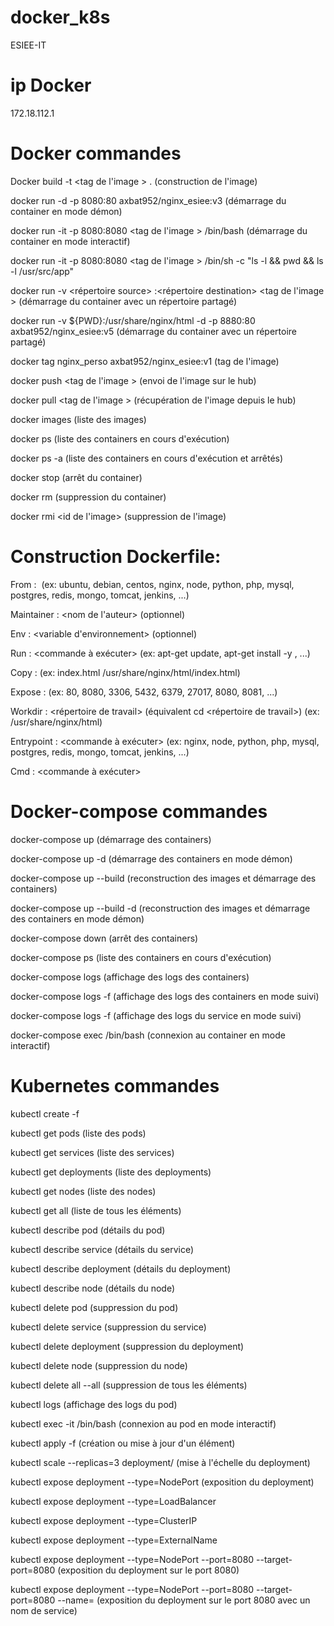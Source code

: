 # docker_k8s
ESIEE-IT

# ip Docker
172.18.112.1

# Docker commandes

Docker build -t <tag de l'image > . (construction de l'image)

docker run -d -p 8080:80 axbat952/nginx_esiee:v3 (démarrage du container en mode démon)

docker run -it -p 8080:8080 <tag de l'image > /bin/bash (démarrage du container en mode interactif)

docker run -it -p 8080:8080 <tag de l'image > /bin/sh -c "ls -l && pwd && ls -l /usr/src/app" 

docker run -v <répertoire source> :<répertoire destination> <tag de l'image > (démarrage du container avec un répertoire partagé)

docker run -v ${PWD}:/usr/share/nginx/html -d -p 8880:80 axbat952/nginx_esiee:v5 (démarrage du container avec un répertoire partagé)

docker tag nginx_perso axbat952/nginx_esiee:v1 (tag de l'image)

docker push <tag de l'image > (envoi de l'image sur le hub)

docker pull <tag de l'image > (récupération de l'image depuis le hub)

docker images (liste des images)

docker ps (liste des containers en cours d'exécution)

docker ps -a (liste des containers en cours d'exécution et arrêtés)

docker stop <id du container> (arrêt du container)

docker rm <id du container> (suppression du container)

docker rmi <id de l'image> (suppression de l'image)

# Construction Dockerfile:
From : <image de base> (ex: ubuntu, debian, centos, nginx, node, python, php, mysql, postgres, redis, mongo, tomcat, jenkins, ...)

Maintainer : <nom de l'auteur> (optionnel)

Env : <variable d'environnement> (optionnel)

Run : <commande à exécuter> (ex: apt-get update, apt-get install -y <package>, ...)

Copy : <fichier source> <fichier destination> (ex: index.html /usr/share/nginx/html/index.html)

Expose : <port> (ex: 80, 8080, 3306, 5432, 6379, 27017, 8080, 8081, ...)

Workdir : <répertoire de travail> (équivalent cd <répertoire de travail>) (ex: /usr/share/nginx/html)

Entrypoint : <commande à exécuter> (ex: nginx, node, python, php, mysql, postgres, redis, mongo, tomcat, jenkins, ...)

Cmd : <commande à exécuter> 


# Docker-compose commandes

docker-compose up (démarrage des containers)

docker-compose up -d (démarrage des containers en mode démon)

docker-compose up --build (reconstruction des images et démarrage des containers)

docker-compose up --build -d (reconstruction des images et démarrage des containers en mode démon)

docker-compose down (arrêt des containers)

docker-compose ps (liste des containers en cours d'exécution)

docker-compose logs (affichage des logs des containers)

docker-compose logs -f (affichage des logs des containers en mode suivi)

docker-compose logs -f <nom du service> (affichage des logs du service en mode suivi)

docker-compose exec <nom du service> /bin/bash (connexion au container en mode interactif)



# Kubernetes commandes

kubectl create -f <fichier de configuration>

kubectl get pods (liste des pods)

kubectl get services (liste des services)

kubectl get deployments (liste des deployments)

kubectl get nodes (liste des nodes)

kubectl get all (liste de tous les éléments)

kubectl describe pod <nom du pod> (détails du pod)

kubectl describe service <nom du service> (détails du service)

kubectl describe deployment <nom du deployment> (détails du deployment)

kubectl describe node <nom du node> (détails du node)

kubectl delete pod <nom du pod> (suppression du pod)

kubectl delete service <nom du service> (suppression du service)

kubectl delete deployment <nom du deployment> (suppression du deployment)

kubectl delete node <nom du node> (suppression du node)

kubectl delete all --all (suppression de tous les éléments)

kubectl logs <nom du pod> (affichage des logs du pod)

kubectl exec -it <nom du pod> /bin/bash (connexion au pod en mode interactif)

kubectl apply -f <fichier de configuration> (création ou mise à jour d'un élément)

kubectl scale --replicas=3 deployment/<nom du deployment> (mise à l'échelle du deployment)

kubectl expose deployment <nom du deployment> --type=NodePort (exposition du deployment)

kubectl expose deployment <nom du deployment> --type=LoadBalancer

kubectl expose deployment <nom du deployment> --type=ClusterIP

kubectl expose deployment <nom du deployment> --type=ExternalName

kubectl expose deployment <nom du deployment> --type=NodePort --port=8080 --target-port=8080 (exposition du deployment sur le port 8080)

kubectl expose deployment <nom du deployment> --type=NodePort --port=8080 --target-port=8080 --name=<nom du service> (exposition du deployment sur le port 8080 avec un nom de service)

